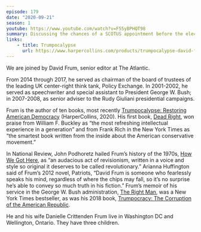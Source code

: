 ```yaml
---
episode: 179
date: "2020-09-21"
season: 1
youtube: https://www.youtube.com/watch?v=F55yBPHQT98
summary: Discussing the chances of a SCOTUS appointment before the election
links:
    - title: Trumpocalypse
      url: https://www.harpercollins.com/products/trumpocalypse-david-frum?variant=32116410613794
---
```

We are joined by David Frum, senior editor at The Atlantic.

From 2014 through 2017, he served as chairman of the board of trustees of the leading UK center-right think tank, Policy Exchange. In 2001-2002, he served as
speechwriter and special assistant to President George W. Bush; in 2007-2008, as senior adviser to the Rudy Giuliani presidential campaigns.

Frum is the author of ten books, most recently [Trumpocalypse: Restoring American Democracy][book1] (HarperCollins, 2020). His first book, [Dead Right][book2], won praise from William F. Buckley as “the most refreshing intellectual experience in a generation” and from Frank Rich in the New York Times as “the smartest book written from the inside about the American conservative movement.” 

In National Review, John Podhoretz hailed Frum’s history of the 1970s, [How We Got Here][book3], as “an audacious act of revisionism, written in a voice and style so original it deserves to be called revolutionary.” Arianna Huffington said of Frum’s 2012 novel, Patriots, “David Frum is someone who fearlessly speaks his mind, regardless of where the chips may fall, so it’s no surprise he’s able to convey so much truth in his fiction.” Frum’s memoir of his service in the George W. Bush administration, [The Right Man][book4], was a New York Times bestseller, as was his 2018 book, [Trumpocracy: The Corruption of the American Republic][book5].

He and his wife Danielle Crittenden Frum live in Washington DC and Wellington, Ontario. They have three children.

[book1]: https://www.harpercollins.com/products/trumpocalypse-david-frum?variant=32116410613794
[book2]: https://www.basicbooks.com/titles/david-frum/dead-right/9780465098255
[book3]: https://www.manhattan-institute.org/howwegothere
[book4]: https://www.penguinrandomhouse.com/books/56813/the-right-man-by-david-frum
[book5]: https://www.harpercollins.com/products/trumpocracy-david-frum?variant=32206394064930
